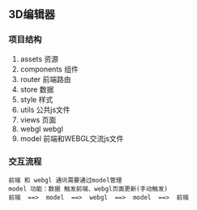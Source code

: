 ## 3D编辑器

### 项目结构

1. assets 资源
2. components 组件
3. router 前端路由
4. store 数据
5. style 样式
6. utils 公共js文件
7. views 页面
8. webgl webgl
9. model 前端和WEBGL交流js文件

### 交互流程

```
前端 和 webgl 通讯需要通过model管理
model 功能：数据 触发前端、webgl页面更新(手动触发)
前端  ==>  model  ==>  webgl  ==>  model  ==>  前端
```
